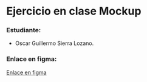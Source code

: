 # Ejercicio en clase Mockup 

### Estudiante:
- Oscar Guillermo Sierra Lozano.

### Enlace en figma:

[Enlace en figma](img/Captura%20de%20pantalla%202025-02-25%20100138.png)